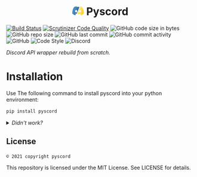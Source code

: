 <center>
    <h1><img src="img/icon.png" height="24px" alt="Pyscord Logo"> Pyscord</h1>
</center>

<!-- 
![PyPI - Downloads](https://img.shields.io/pypi/dm/pyscord)
[![PyPI - Downloads](https://img.shields.io/badge/dynamic/json?label=downloads&query=%24.total_downloads&url=https%3A%2F%2Fapi.pepy.tech%2Fapi%2Fprojects%2Fpyscord)](https://pypi.org/project/pyscord)
![PyPI](https://img.shields.io/pypi/v/pyscord)
![PyPI - Format](https://img.shields.io/pypi/format/pyscord)
![PyPI - Python Version](https://img.shields.io/pypi/pyversions/pyscord)
-->

[![Build Status](https://scrutinizer-ci.com/g/Pyscord/Pyscord/badges/build.png?b=main)](https://scrutinizer-ci.com/g/Pyscord/Pyscord/build-status/main)
[![Scrutinizer Code Quality](https://scrutinizer-ci.com/g/Pyscord/Pyscord/badges/quality-score.png?b=main)](https://scrutinizer-ci.com/g/Pyscord/Pyscord/?branch=main)
![GitHub code size in bytes](https://img.shields.io/github/languages/code-size/Sigmanificient/pyscord)
![GitHub repo size](https://img.shields.io/github/repo-size/pyscord/pyscord)
![GitHub last commit](https://img.shields.io/github/last-commit/pyscord/pyscord)
![GitHub commit activity](https://img.shields.io/github/commit-activity/m/pyscord/pyscord)
![GitHub](https://img.shields.io/github/license/pyscord/pyscord)
![Code Style](https://img.shields.io/badge/code%20style-pep8-green)
![Discord](https://img.shields.io/discord/881531065859190804)

*Discord API wrapper rebuild from scratch.*


# Installation

Use The following command to install pyscord into your python environment:
```bash
pip install pyscord
```

<details>
	<summary>
		<i>Didn't work?</i>
	</summary>

Depending on your python installation, you might need to use one of the following.

*pip isn't in the path but python is*
```sh
python -m pip install pyscord
```

*Unix system can use pip3/python3 command*
```sh
python3 -m pip install pyscord
```

```sh
pip3 install pyscord
```

*python isn't in the path*
```sh
path/to/python.exe -m pip install pyscord
```

*Using multiple python versions*
```sh
py -m pip install pyscord
```
</details>


## License

`© 2021 copyright pyscord`

This repository is licensed under the MIT License.
See LICENSE for details.
